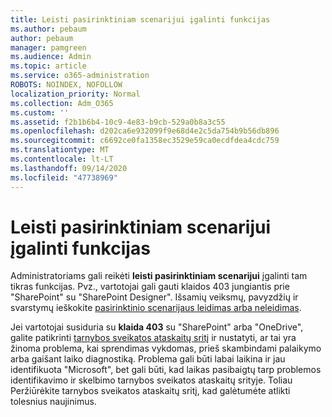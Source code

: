 ```yaml
---
title: Leisti pasirinktiniam scenarijui įgalinti funkcijas
ms.author: pebaum
author: pebaum
manager: pamgreen
ms.audience: Admin
ms.topic: article
ms.service: o365-administration
ROBOTS: NOINDEX, NOFOLLOW
localization_priority: Normal
ms.collection: Adm_O365
ms.custom: ''
ms.assetid: f2b1b6b4-10c9-4e83-b9cb-529a0b8a3c55
ms.openlocfilehash: d202ca6e932099f9e68d4e2c5da754b9b56db896
ms.sourcegitcommit: c6692ce0fa1358ec3529e59ca0ecdfdea4cdc759
ms.translationtype: MT
ms.contentlocale: lt-LT
ms.lasthandoff: 09/14/2020
ms.locfileid: "47738969"
---
```

# <a name="allow-custom-script-to-enable-features"></a>Leisti pasirinktiniam scenarijui įgalinti funkcijas

Administratoriams gali reikėti **leisti pasirinktiniam scenarijui** įgalinti tam tikras funkcijas. Pvz., vartotojai gali gauti klaidos 403 jungiantis prie "SharePoint" su "SharePoint Designer". Išsamių veiksmų, pavyzdžių ir svarstymų ieškokite [pasirinktinio scenarijaus leidimas arba neleidimas](https://docs.microsoft.com/sharepoint/allow-or-prevent-custom-script).

Jei vartotojai susiduria su **klaida 403** su "SharePoint" arba "OneDrive", galite patikrinti [tarnybos sveikatos ataskaitų sritį](https://admin.microsoft.com/AdminPortal/Home#/servicehealth) ir nustatyti, ar tai yra žinoma problema, kai sprendimas vykdomas, prieš skambindami palaikymo arba gaišant laiko diagnostiką. Problema gali būti labai laikina ir jau identifikuota "Microsoft", bet gali būti, kad laikas pasibaigtų tarp problemos identifikavimo ir skelbimo tarnybos sveikatos ataskaitų srityje. Toliau Peržiūrėkite tarnybos sveikatos ataskaitų sritį, kad galėtumėte atlikti tolesnius naujinimus.

